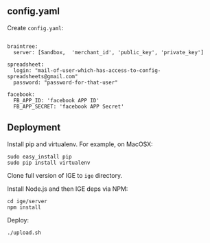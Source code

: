 config.yaml
----------------

Create `config.yaml`:

```

braintree:
  server: [Sandbox,  'merchant_id', 'public_key', 'private_key']

spreadsheet:
  login: "mail-of-user-which-has-access-to-config-spreadsheets@gmail.com"
  password: "password-for-that-user"

facebook:
  FB_APP_ID: 'facebook APP ID'
  FB_APP_SECRET: 'facebook APP Secret'
```

Deployment
-----------

Install pip and virtualenv. For example, on MacOSX:

```
sudo easy_install pip
sudo pip install virtualenv
```

Clone full version of IGE to `ige` directory.

Install Node.js and then IGE deps via NPM:

```
cd ige/server
npm install
```

Deploy:

```
./upload.sh
```
